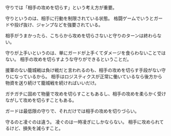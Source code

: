 守りでは「相手の攻めを切らす」という考え方が重要。

守りというのは、相手に行動を制限されている状態。
格闘ゲームでいうとガードや投げ抜け、ジャンプなどを強要されている。

相手がうまかったら、こちらから攻めを切らさないと守りのターンは終わらない。

守りが上手いというのは、単にガードが上手くてダメージを食らわないことではない。
相手の攻めを切らすような守りができるということだ。

援軍のない籠城戦は負け戦だと言われるのも、相手の攻めを切らす手段がない守りになっているから。
相手はロジスティクスが正常に働いているなら後方から物資を送り続けて籠城戦を続ければいいだけ。

ガチガチに固めて物量で攻めを切らすこともあるし、相手の攻めを柔らかく受けながして攻めを切らすこともある。

ガードは最低限の守りで、それだけでは相手の攻めを切りづらい。

守るのと凌ぐのは違う。
凌ぐのは一時凌ぎにしかならない。
相手に攻められてるけど、損失を減らすこと。
